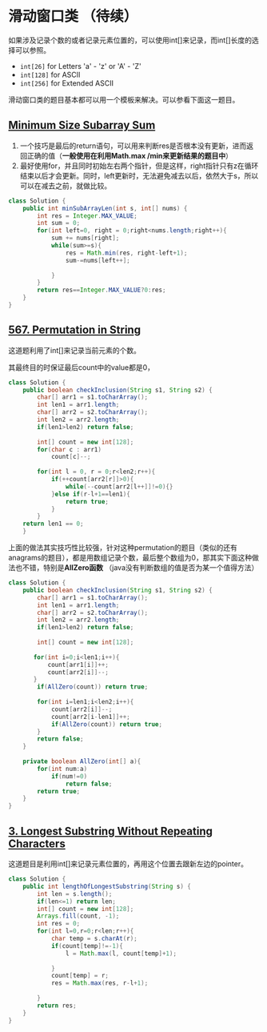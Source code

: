 # 滑动窗口类 （待续）

如果涉及记录个数的或者记录元素位置的，可以使用int\[\]来记录，而int\[\]长度的选择可以参照。

* `int[26]` for Letters 'a' - 'z' or 'A' - 'Z'
* `int[128]` for ASCII
* `int[256]` for Extended ASCII

滑动窗口类的题目基本都可以用一个模板来解决。可以参看下面这一题目。

## [Minimum Size Subarray Sum](https://leetcode.com/problems/minimum-size-subarray-sum/)

1. 一个技巧是最后的return语句，可以用来判断res是否根本没有更新，进而返回正确的值（**一般使用在利用Math.max /min来更新结果的题目中**）
2. 最好使用for，并且同时初始左右两个指针，但是这样，right指针只有z在循环结束以后才会更新。同时，left更新时，无法避免减去以后，依然大于s，所以可以在减去之前，就做比较。

```java
class Solution {
    public int minSubArrayLen(int s, int[] nums) {
        int res = Integer.MAX_VALUE;
        int sum = 0;
        for(int left=0, right = 0;right<nums.length;right++){
            sum += nums[right];
            while(sum>=s){
                res = Math.min(res, right-left+1);
                sum-=nums[left++];
            
            }
        }
        return res==Integer.MAX_VALUE?0:res;
    }
}
```

## [567. Permutation in String](https://leetcode.com/problems/permutation-in-string/description/)

这道题利用了int\[\]来记录当前元素的个数。

其最终目的时保证最后count中的value都是0，

```java
class Solution {
    public boolean checkInclusion(String s1, String s2) {
        char[] arr1 = s1.toCharArray();
        int len1 = arr1.length;
        char[] arr2 = s2.toCharArray();
        int len2 = arr2.length;
        if(len1>len2) return false;
        
        int[] count = new int[128];
        for(char c : arr1)
            count[c]--;
        
        for(int l = 0, r = 0;r<len2;r++){
            if(++count[arr2[r]]>0){
                while(--count[arr2[l++]]!=0){}
            }else if(r-l+1==len1){
                return true;
            }
        }
    return len1 == 0;
    }

```

上面的做法其实技巧性比较强，针对这种permutation的题目（类似的还有anagrams的题目），都是用数组记录个数，最后整个数组为0，那其实下面这种做法也不错，特别是**AllZero函数** （java没有判断数组的值是否为某一个值得方法）

```java
class Solution {
    public boolean checkInclusion(String s1, String s2) {
        char[] arr1 = s1.toCharArray();
        int len1 = arr1.length;
        char[] arr2 = s2.toCharArray();
        int len2 = arr2.length;
        if(len1>len2) return false;
        
        int[] count = new int[128];
        
       for(int i=0;i<len1;i++){
           count[arr1[i]]++;
           count[arr2[i]]--;
       }
        if(AllZero(count)) return true;
        
        for(int i=len1;i<len2;i++){
            count[arr2[i]]--;
            count[arr2[i-len1]]++;
            if(AllZero(count)) return true;
        }
        return false;
    }
    
    private boolean AllZero(int[] a){
        for(int num:a)
            if(num!=0)
                return false;
        return true;
    }
}
```

## [3. Longest Substring Without Repeating Characters](https://leetcode.com/problems/longest-substring-without-repeating-characters/description/)

这道题目是利用int\[\]来记录元素位置的，再用这个位置去跟新左边的pointer。

```java
class Solution {
    public int lengthOfLongestSubstring(String s) {
        int len = s.length();
        if(len<=1) return len;
        int[] count = new int[128];
        Arrays.fill(count, -1);
        int res = 0;
        for(int l=0,r=0;r<len;r++){
            char temp = s.charAt(r);
            if(count[temp]!=-1){
                l = Math.max(l, count[temp]+1);
                
            }
            count[temp] = r;
            res = Math.max(res, r-l+1);
            
        }
        return res;
    }
}
```




